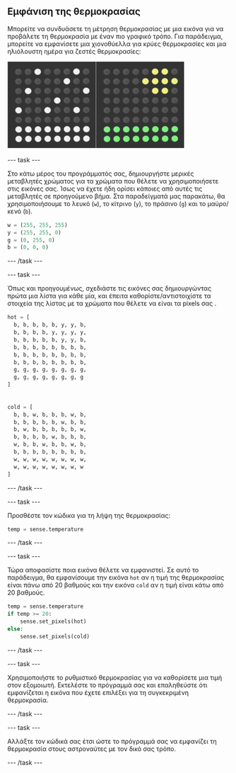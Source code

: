 ## Εμφάνιση της θερμοκρασίας

Μπορείτε να συνδυάσετε τη μέτρηση θερμοκρασίας με μια εικόνα για να προβάλετε τη θερμοκρασία με έναν πιο γραφικό τρόπο. Για παράδειγμα, μπορείτε να εμφανίσετε μια χιονοθύελλα για κρύες θερμοκρασίες και μια ηλιόλουστη ημέρα για ζεστές θερμοκρασίες:

![Ζεστό και κρύο](images/hot-and-cold.png)

--- task ---

Στο κάτω μέρος του προγράμματός σας, δημιουργήστε μερικές μεταβλητές χρώματος για τα χρώματα που θέλετε να χρησιμοποιήσετε στις εικόνες σας. Ίσως να έχετε ήδη ορίσει κάποιες από αυτές τις μεταβλητές σε προηγούμενο βήμα. Στα παραδείγματά μας παρακάτω, θα χρησιμοποιήσουμε το λευκό (`w`), το κίτρινο (`y`), το πράσινο (`g`) και το μαύρο/κενό (`b`).

```python
w = (255, 255, 255)
y = (255, 255, 0)
g = (0, 255, 0)
b = (0, 0, 0)
```

--- /task ---

--- task ---

Όπως και προηγουμένως, σχεδιάστε τις εικόνες σας δημιουργώντας πρώτα μια λίστα για κάθε μία, και έπειτα καθορίστε/αντιστοιχίστε τα στοιχεία της λίστας με τα χρώματα που θέλετε να είναι τα pixels σας .

```python
hot = [
  b, b, b, b, b, y, y, b,
  b, b, b, b, y, y, y, y,
  b, b, b, b, b, y, y, b,
  b, b, b, b, b, b, b, b,
  b, b, b, b, b, b, b, b,
  b, b, b, b, b, b, b, b,
  g, g, g, g, g, g, g, g,
  g, g, g, g, g, g, g, g
]


cold = [
  b, b, w, b, b, b, w, b,
  b, b, b, b, b, w, b, b,
  b, w, b, b, b, b, b, w,
  b, b, b, b, w, b, b, b,
  w, b, b, w, b, b, w, b,
  b, b, b, b, b, b, b, b,
  w, w, w, w, w, w, w, w,
  w, w, w, w, w, w, w, w
]
```

--- /task ---

--- task ---

Προσθέστε τον κώδικα για τη λήψη της θερμοκρασίας:

```python
temp = sense.temperature
```

--- /task ---

--- task ---

Τώρα αποφασίστε ποια εικόνα θέλετε να εμφανιστεί. Σε αυτό το παράδειγμα, θα εμφανίσουμε την εικόνα `hot` αν η τιμή της θερμοκρασίας είναι πάνω από 20 βαθμούς και την εικόνα `cold` αν η τιμή είναι κάτω από 20 βαθμούς.

```python
temp = sense.temperature
if temp >= 20:
    sense.set_pixels(hot)
else:
    sense.set_pixels(cold)
```

--- /task ---

--- task ---

Χρησιμοποιήστε το ρυθμιστικό θερμοκρασίας για να καθορίσετε μια τιμή στον εξομοιωτή. Εκτελέστε το πρόγραμμά σας και επαληθεύστε ότι εμφανίζεται η εικόνα που έχετε επιλέξει για τη συγκεκριμένη θερμοκρασία.

--- /task ---

--- task ---

Αλλάξτε τον κώδικά σας έτσι ώστε το πρόγραμμά σας να εμφανίζει τη θερμοκρασία στους αστροναύτες με τον δικό σας τρόπο.

--- /task ---